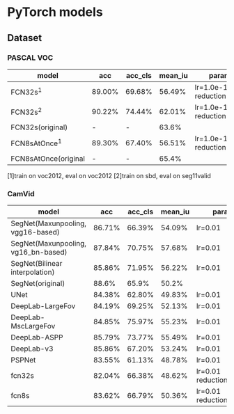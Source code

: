 # PyTorch models

## Dataset
### PASCAL VOC
model|acc|acc_cls|mean_iu|params
---|---|---|---|---
FCN32s<sup>1</sup>|89.00%|69.68%|56.49%|lr=1.0e-10<br>reduction='sum'
FCN32s<sup>2</sup>|90.22%|74.44%|62.01%|lr=1.0e-10<br>reduction='sum'
FCN32s(original)|-|-|63.6%|
FCN8sAtOnce<sup>1</sup>|89.30%|67.40%|56.51%|lr=1.0e-10<br>reduction='sum'
FCN8sAtOnce(original|-|-|65.4%|
[1]train on voc2012, eval on voc2012
[2]train on sbd, eval on seg11valid

### CamVid
model|acc|acc_cls|mean_iu|params
---|---|---|---|---
SegNet(Maxunpooling, vgg16-based)|86.71%|66.39%|54.09%|lr=0.01
SegNet(Maxunpooling, vg16_bn-based)|87.84%|70.75%|57.68%|lr=0.01
SegNet(Bilinear interpolation)|85.86%|71.95%|56.22%|lr=0.01
SegNet(original)|88.6%|65.9%|50.2%
UNet|84.38%|62.80%|49.83%|lr=0.01
DeepLab-LargeFov|84.19%|69.25%|52.13%|lr=0.01
DeepLab-MscLargeFov|84.85%|75.97%|55.23%|lr=0.01
DeepLab-ASPP|85.79%|73.77%|55.49%|lr=0.01
DeepLab-v3|85.86%|67.20%|53.24%|lr=0.01
PSPNet|83.55%|61.13%|48.78%|lr=0.01
fcn32s|82.04%|66.38%|48.62%|lr=0.01<br>reduction='mean'
fcn8s|83.62%|66.79%|50.36%|lr=0.01<br>reduction='mean'